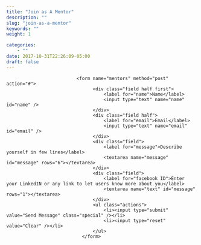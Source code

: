 ```yaml
---
title: "Join as A Mentor"
description: ""
slug: "join-as-a-mentor"
keywords: ""
weight: 1

categories: 
    - ""
date: 2017-10-31T22:26:09-05:00
draft: false
---                              
```








                              <form name="mentors" method="post" action="#">
									<div class="field half first">
										<label for="name">Name</label>
										<input type="text" name="name" id="name" />
									</div>
									<div class="field half">
										<label for="email">Email</label>
										<input type="text" name="email" id="email" />
									</div>
									<div class="field">
										<label for="message">Describe yourself in few lines</label>
										<textarea name="message" id="message" rows="6"></textarea>
									</div>
									<div class="field">
										<label for="facebook ID">Enter your LinkedIN or any link to let users know more about you</label>
										<textarea name="text" id="message" rows="1"></textarea>
									</div>
									<ul class="actions">
										<li><input type="submit" value="Send Message" class="special" /></li>
										<li><input type="reset" value="Clear" /></li>
									</ul>
								</form>